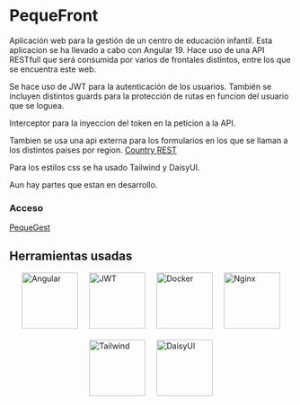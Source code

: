 # PequeFront

Aplicación web para la gestión de un centro de educación infantil. Esta aplicacion se ha llevado a cabo con Angular 19. Hace uso de una API RESTfull que será consumida por varios de frontales distintos, entre los que se encuentra este web.

Se hace uso de JWT para la autenticación de los usuarios. También se incluyen distintos guards para la protección de rutas en funcion del usuario que se loguea.

Interceptor para la inyeccion del token en la peticion a la API.

Tambien se usa una api externa para los formularios en los que se llaman a los distintos paises por region. [Country REST](https://restcountries.com/)

Para los estilos css se ha usado Tailwind y DaisyUI.

Aun hay partes que estan en desarrollo. 

### Acceso
[PequeGest](http://volumidev.duckdns.org)

## Herramientas usadas
<div style="display: flex; justify-content: center; gap: 20px; flex-wrap: wrap;">
  <img src="https://imgs.search.brave.com/nq8_GOWu0YFCV4etIM3L6kOEWAOehjcjP6G7fJL6CDI/rs:fit:500:0:0:0/g:ce/aHR0cHM6Ly9pbWFn/ZXMuc2Vla2xvZ28u/Y29tL2xvZ28tcG5n/LzUwLzIvYW5ndWxh/ci1pY29uLWxvZ28t/cG5nX3NlZWtsb2dv/LTUwNzMyNC5wbmc" alt="Angular" width="100"/>
  <img src="https://imgs.search.brave.com/uttMPv5hfZLji-ueba-aUghrvHKRuG49CKQFdZcMGiY/rs:fit:500:0:0:0/g:ce/aHR0cHM6Ly9pbWFn/ZXMuc2Vla2xvZ28u/Y29tL2xvZ28tcG5n/LzQ0LzEvand0LWlv/LWpzb24td2ViLXRv/a2VuLWxvZ28tcG5n/X3NlZWtsb2dvLTQ0/ODg5OC5wbmc" alt="JWT" width="100"/>
  <img src="https://imgs.search.brave.com/ksqzMXGDlhYEZG5Nandw6eNHPltGGWDYT53q-nYhm6c/rs:fit:500:0:0:0/g:ce/aHR0cHM6Ly9ib290/ZmxhcmUuY29tL3dw/LWNvbnRlbnQvdXBs/b2Fkcy8yMDIzLzAy/L0RvY2tlci1Mb2dv/LnBuZw" alt="Docker" width="100"/>
  <img src="https://imgs.search.brave.com/fFK6lvaoUfZy9Qq6PDj3h7d2A6zsiBXSJgWKVKUV1OA/rs:fit:500:0:0:0/g:ce/aHR0cHM6Ly8xMDAw/bWFyY2FzLm5ldC93/cC1jb250ZW50L3Vw/bG9hZHMvMjAyMS8w/Ni9OZ2lueC1Mb2dv/LTUwMHgzMTMucG5n" alt="Nginx" width="100"/>
  <img src="https://imgs.search.brave.com/jebVw5Y82Gs8tTPFSckK_CGzPJoAjvDeD1y75RzY1Bw/rs:fit:500:0:0:0/g:ce/aHR0cHM6Ly9pbWFn/ZXMuc2Vla2xvZ28u/Y29tL2xvZ28tcG5n/LzM1LzIvdGFpbHdp/bmQtY3NzLWxvZ28t/cG5nX3NlZWtsb2dv/LTM1NDY3NS5wbmc" alt="Tailwind" width="100"/>
  
  <img src="https://imgs.search.brave.com/KX-HwrSEsiFiGIHCOwx7qdiJjB6vTmhz0Zb_HJ5eyPE/rs:fit:500:0:0:0/g:ce/aHR0cHM6Ly9pbWFn/ZXMuc2Vla2xvZ28u/Y29tL2xvZ28tcG5n/LzU1LzEvZGFpc3l1/aS1sb2dvLXBuZ19z/ZWVrbG9nby01NTQ1/MDkucG5n" alt="DaisyUI" width="100"/>

</div>



